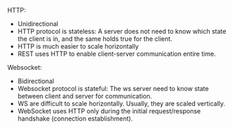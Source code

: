 HTTP:

- Unidirectional
- HTTP protocol is stateless: A server does not need to know which state the client is in, and the same holds true for the client.
- HTTP is much easier to scale horizontally
- REST uses HTTP to enable client-server communication entire time.

Websocket:

- Bidirectional
- Websocket protocol is stateful: The ws server need to know state between client and server for communication.
- WS are difficult to scale horizontally. Usually, they are scaled vertically.
- WebSocket uses HTTP only during the initial request/response handshake (connection establishment).
